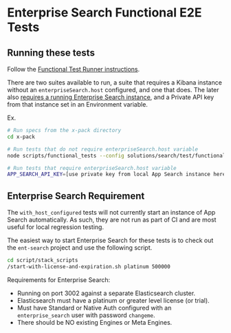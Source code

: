 # Enterprise Search Functional E2E Tests

## Running these tests

Follow the [Functional Test Runner instructions](https://www.elastic.co/guide/en/kibana/current/development-tests.html#development-functional-tests#_running_functional_tests).

There are two suites available to run, a suite that requires a Kibana instance without an `enterpriseSearch.host`
configured, and one that does. The later also [requires a running Enterprise Search instance](#enterprise-search-requirement), and a Private API key
from that instance set in an Environment variable.

Ex.

```sh
# Run specs from the x-pack directory
cd x-pack

# Run tests that do not require enterpriseSearch.host variable
node scripts/functional_tests --config solutions/search/test/functional_enterprise_search/without_host_configured.config.ts

# Run tests that require enterpriseSearch.host variable
APP_SEARCH_API_KEY=[use private key from local App Search instance here] node scripts/functional_tests --config solutions/search/test/functional_enterprise_search/with_host_configured.config.ts
```

## Enterprise Search Requirement

The `with_host_configured` tests will not currently start an instance of App Search automatically. As such, they are not run as part of CI and are most useful for local regression testing.

The easiest way to start Enterprise Search for these tests is to check out the `ent-search` project
and use the following script.

```sh
cd script/stack_scripts
/start-with-license-and-expiration.sh platinum 500000
```

Requirements for Enterprise Search:

- Running on port 3002 against a separate Elasticsearch cluster.
- Elasticsearch must have a platinum or greater level license (or trial).
- Must have Standard or Native Auth configured with an `enterprise_search` user with password `changeme`.
- There should be NO existing Engines or Meta Engines.
